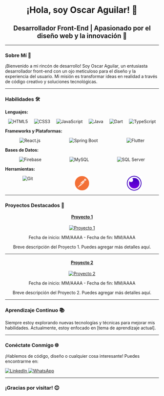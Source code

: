 <div align="center">

# ¡Hola, soy Oscar Aguilar! 👋

## Desarrollador Front-End | Apasionado por el diseño web y la innovación 🚀

</div>

---

### Sobre Mí 🌟

¡Bienvenido a mi rincón de desarrollo! Soy Oscar Aguilar, un entusiasta desarrollador front-end con un ojo meticuloso para el diseño y la experiencia del usuario. Mi misión es transformar ideas en realidad a través de código creativo y soluciones tecnológicas.

---

### Habilidades 🛠️

**Lenguajes:**
<div style="display: flex; justify-content: space-around;">
    <img src="https://img.icons8.com/color/48/000000/html-5.png" alt="HTML5" title="HTML5"/>
    <img src="https://img.icons8.com/color/48/000000/css3.png" alt="CSS3" title="CSS3"/>
    <img src="https://img.icons8.com/color/48/000000/javascript.png" alt="JavaScript" title="JavaScript"/>
    <img src="https://img.icons8.com/color/48/000000/java-coffee-cup-logo.png" alt="Java" title="Java"/>
    <img src="https://img.icons8.com/color/48/000000/dart.png" alt="Dart" title="Dart"/>
    <img src="https://img.icons8.com/color/48/000000/typescript.png" alt="TypeScript" title="TypeScript"/>
</div>

**Frameworks y Plataformas:**
<div style="display: flex; justify-content: space-around;">
    <img src="https://img.icons8.com/plasticine/48/000000/react.png" alt="React.js" title="React.js"/>
    <img src="https://img.icons8.com/color/48/000000/spring-logo.png" alt="Spring Boot" title="Spring Boot"/>
    <img src="https://img.icons8.com/color/48/000000/flutter.png" alt="Flutter" title="Flutter"/>
</div>

**Bases de Datos:**
<div style="display: flex; justify-content: space-around;">
    <img src="https://img.icons8.com/color/48/000000/firebase.png" alt="Firebase" title="Firebase"/>
    <img src="https://img.icons8.com/fluent/48/000000/mysql-logo.png" alt="MySQL" title="MySQL"/>
    <img src="https://img.icons8.com/color/48/000000/microsoft-sql-server.png" alt="SQL Server" title="SQL Server"/>
</div>

**Herramientas:**
<div style="display: flex; justify-content: space-around; gap: 10px;">
    <img src="https://img.icons8.com/ios-filled/30/000000/github.png" alt="Git" title="Git" width="48"/>
    <img src="https://raw.githubusercontent.com/devicons/devicon/6910f0503efdd315c8f9b858234310c06e04d9c0/icons/postman/postman-original.svg" alt="Postman" title="Postman" width="48"/>
    <img src="https://raw.githubusercontent.com/devicons/devicon/6910f0503efdd315c8f9b858234310c06e04d9c0/icons/insomnia/insomnia-original.svg" alt="Insomnia" title="Insomnia" width="48"/>
</div>


---

### Proyectos Destacados 🚀

<div align="center">

#### [Proyecto 1](enlace-al-proyecto-1) 
<div>
  <a href="https://github.com/oscarxd11/proyecto-1" target="_blank">
    <img src="https://github.com/oscarxd11/oscarxd11/assets/134746574/fbbbcd5f-a6b9-4e3a-adbf-cd8689682740" alt="Proyecto 1">
  </a>
  <p>Fecha de inicio: <i class="far fa-calendar-alt"></i> MM/AAAA - Fecha de fin: <i class="far fa-calendar-alt"></i> MM/AAAA</p>
  <p>Breve descripción del Proyecto 1. Puedes agregar más detalles aquí.</p>
</div>

</div>

---

<div align="center">

#### [Proyecto 2](enlace-al-proyecto-2) 
<div>
  <a href="https://github.com/oscarxd11/proyecto-2" target="_blank">
    <img src="https://github.com/oscarxd11/oscarxd11/assets/134746574/ade45856-6111-4a06-a48f-1dc63b88242c" alt="Proyecto 2">
  </a>
  <p>Fecha de inicio: <i class="far fa-calendar-alt"></i> MM/AAAA - Fecha de fin: <i class="far fa-calendar-alt"></i> MM/AAAA</p>
  <p>Breve descripción del Proyecto 2. Puedes agregar más detalles aquí.</p>
</div>

</div>

---

### Aprendizaje Continuo 📚

Siempre estoy explorando nuevas tecnologías y técnicas para mejorar mis habilidades. Actualmente, estoy enfocado en [tema de aprendizaje actual].

---

### Conéctate Conmigo 🌐

¡Hablemos de código, diseño o cualquier cosa interesante! Puedes encontrarme en:

<a href="https://www.linkedin.com/in/oscar-alfonso-aguilar-ayala-313259221" target="_blank">
  <img src="https://img.shields.io/badge/LinkedIn-Connect-blue" alt="LinkedIn">
</a>
<a href="https://wa.me/51904909396" target="_blank">
  <img src="https://img.shields.io/badge/WhatsApp-Message-green" alt="WhatsApp">
</a>

---

### ¡Gracias por visitar! 😊

</div>
